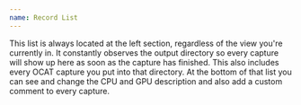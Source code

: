 ```yaml
---
name: Record List
---
```


This list is always located at the left section, regardless of the view you're currently in. It constantly observes the output directory so every capture will show up here as soon as the capture has finished. This also includes every OCAT capture you put into that directory. At the bottom of that list you can see and change the CPU and GPU description and also add a custom comment to every capture.
